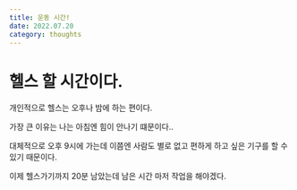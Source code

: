```yaml
---
title: 운동 시간!
date: 2022.07.20
category: thoughts
---
```


# 헬스 할 시간이다.

개인적으로 헬스는 오후나 밤에 하는 편이다.

가장 큰 이유는 나는 아침엔 힘이 안나기 떄문이다..

대체적으로 오후 9시에 가는데 이쯤엔 사람도 별로 없고 편하게 하고 싶은 기구를 할 수 있기 때문이다.

이제 헬스가기까지 20분 남았는데 남은 시간 마저 작업을 해야겠다.
